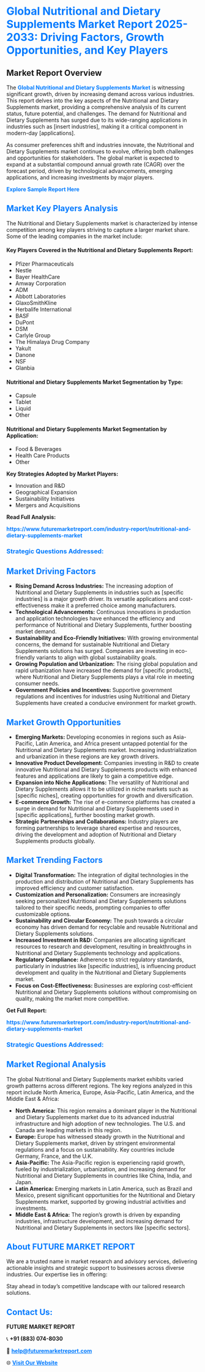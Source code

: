 <h1 style="color: #007BFF;">Global Nutritional and Dietary Supplements Market Report 2025-2033: Driving Factors, Growth Opportunities, and Key Players</h1>

<section id="overview">
<h2>Market Report Overview</h2>
<p>The <a href="https://www.futuremarketreport.com/industry-report/nutritional-and-dietary-supplements-market" style="color: #007BFF; text-decoration: none;"><strong>Global Nutritional and Dietary Supplements Market</strong></a> is witnessing significant growth, driven by increasing demand across various industries. This report delves into the key aspects of the Nutritional and Dietary Supplements market, providing a comprehensive analysis of its current status, future potential, and challenges. The demand for Nutritional and Dietary Supplements has surged due to its wide-ranging applications in industries such as [insert industries], making it a critical component in modern-day [applications].</p>
<p>As consumer preferences shift and industries innovate, the Nutritional and Dietary Supplements market continues to evolve, offering both challenges and opportunities for stakeholders. The global market is expected to expand at a substantial compound annual growth rate (CAGR) over the forecast period, driven by technological advancements, emerging applications, and increasing investments by major players.</p>
</section>

<section id="overview">
<p><a href="https://www.futuremarketreport.com/request-sample/reportId=78012" style="color: #007BFF; text-decoration: none;"><strong>Explore Sample Report Here</strong></a></p>
</section>

<section id="key-players">
<h2 style="color: #007BFF;">Market Key Players Analysis</h2>
<p>The Nutritional and Dietary Supplements market is characterized by intense competition among key players striving to capture a larger market share. Some of the leading companies in the market include:</p>
<h4>Key Players Covered in the Nutritional and Dietary Supplements Report:</h4>
<ul><li>Pfizer Pharmaceuticals</li><li>Nestle</li><li>Bayer HealthCare</li><li>Amway Corporation</li><li>ADM</li><li>Abbott Laboratories</li><li>GlaxoSmithKline</li><li>Herbalife International</li><li>BASF</li><li>DuPont</li><li>DSM</li><li>Carlyle Group</li><li>The Himalaya Drug Company</li><li>Yakult</li><li>Danone</li><li>NSF</li><li>Glanbia</li></ul>
<h4>Nutritional and Dietary Supplements Market Segmentation by Type:</h4>
<ul><li>Capsule</li><li>Tablet</li><li>Liquid</li><li>Other</li></ul>

<h4>Nutritional and Dietary Supplements Market Segmentation by Application:</h4>
<ul><li>Food &amp; Beverages</li><li>Health Care Products</li><li>Other</li></ul>
<p><strong>Key Strategies Adopted by Market Players:</strong></p>
<ul>
<li>Innovation and R&D</li>
<li>Geographical Expansion</li>
<li>Sustainability Initiatives</li>
<li>Mergers and Acquisitions</li>
</ul>
</section>

<section>
<p><strong>Read Full Analysis: </strong></p><a href="https://www.futuremarketreport.com/industry-report/nutritional-and-dietary-supplements-market" style="color: #007BFF; text-decoration: none;"><strong>https://www.futuremarketreport.com/industry-report/nutritional-and-dietary-supplements-market</strong></a>
<h3 style="color: #007BFF;">Strategic Questions Addressed:</h3>
</section>

<section id="driving-factors">
<h2 style="color: #007BFF;">Market Driving Factors</h2>
<ul>
<li><strong>Rising Demand Across Industries:</strong> The increasing adoption of Nutritional and Dietary Supplements in industries such as [specific industries] is a major growth driver. Its versatile applications and cost-effectiveness make it a preferred choice among manufacturers.</li>
<li><strong>Technological Advancements:</strong> Continuous innovations in production and application technologies have enhanced the efficiency and performance of Nutritional and Dietary Supplements, further boosting market demand.</li>
<li><strong>Sustainability and Eco-Friendly Initiatives:</strong> With growing environmental concerns, the demand for sustainable Nutritional and Dietary Supplements solutions has surged. Companies are investing in eco-friendly variants to align with global sustainability goals.</li>
<li><strong>Growing Population and Urbanization:</strong> The rising global population and rapid urbanization have increased the demand for [specific products], where Nutritional and Dietary Supplements plays a vital role in meeting consumer needs.</li>
<li><strong>Government Policies and Incentives:</strong> Supportive government regulations and incentives for industries using Nutritional and Dietary Supplements have created a conducive environment for market growth.</li>
</ul>
</section>

<section id="growth-opportunities">
<h2 style="color: #007BFF;">Market Growth Opportunities</h2>
<ul>
<li><strong>Emerging Markets:</strong> Developing economies in regions such as Asia-Pacific, Latin America, and Africa present untapped potential for the Nutritional and Dietary Supplements market. Increasing industrialization and urbanization in these regions are key growth drivers.</li>
<li><strong>Innovative Product Development:</strong> Companies investing in R&D to create innovative Nutritional and Dietary Supplements products with enhanced features and applications are likely to gain a competitive edge.</li>
<li><strong>Expansion into Niche Applications:</strong> The versatility of Nutritional and Dietary Supplements allows it to be utilized in niche markets such as [specific niches], creating opportunities for growth and diversification.</li>
<li><strong>E-commerce Growth:</strong> The rise of e-commerce platforms has created a surge in demand for Nutritional and Dietary Supplements used in [specific applications], further boosting market growth.</li>
<li><strong>Strategic Partnerships and Collaborations:</strong> Industry players are forming partnerships to leverage shared expertise and resources, driving the development and adoption of Nutritional and Dietary Supplements products globally.</li>
</ul>
</section>

<section id="trending-factors">
<h2 style="color: #007BFF;">Market Trending Factors</h2>
<ul>
<li><strong>Digital Transformation:</strong> The integration of digital technologies in the production and distribution of Nutritional and Dietary Supplements has improved efficiency and customer satisfaction.</li>
<li><strong>Customization and Personalization:</strong> Consumers are increasingly seeking personalized Nutritional and Dietary Supplements solutions tailored to their specific needs, prompting companies to offer customizable options.</li>
<li><strong>Sustainability and Circular Economy:</strong> The push towards a circular economy has driven demand for recyclable and reusable Nutritional and Dietary Supplements solutions.</li>
<li><strong>Increased Investment in R&D:</strong> Companies are allocating significant resources to research and development, resulting in breakthroughs in Nutritional and Dietary Supplements technology and applications.</li>
<li><strong>Regulatory Compliance:</strong> Adherence to strict regulatory standards, particularly in industries like [specific industries], is influencing product development and quality in the Nutritional and Dietary Supplements market.</li>
<li><strong>Focus on Cost-Effectiveness:</strong> Businesses are exploring cost-efficient Nutritional and Dietary Supplements solutions without compromising on quality, making the market more competitive.</li>
</ul>
</section>

<section>
<p><strong>Get Full Report: </strong></p><a href="https://www.futuremarketreport.com/industry-report/nutritional-and-dietary-supplements-market" style="color: #007BFF; text-decoration: none;"><strong>https://www.futuremarketreport.com/industry-report/nutritional-and-dietary-supplements-market</strong></a>
<h3 style="color: #007BFF;">Strategic Questions Addressed:</h3>
</section>


<section id="regional-analysis">
<h2 style="color: #007BFF;">Market Regional Analysis</h2>
<p>The global Nutritional and Dietary Supplements market exhibits varied growth patterns across different regions. The key regions analyzed in this report include North America, Europe, Asia-Pacific, Latin America, and the Middle East & Africa:</p>
<ul>
<li><strong>North America:</strong> This region remains a dominant player in the Nutritional and Dietary Supplements market due to its advanced industrial infrastructure and high adoption of new technologies. The U.S. and Canada are leading markets in this region.</li>
<li><strong>Europe:</strong> Europe has witnessed steady growth in the Nutritional and Dietary Supplements market, driven by stringent environmental regulations and a focus on sustainability. Key countries include Germany, France, and the U.K.</li>
<li><strong>Asia-Pacific:</strong> The Asia-Pacific region is experiencing rapid growth, fueled by industrialization, urbanization, and increasing demand for Nutritional and Dietary Supplements in countries like China, India, and Japan.</li>
<li><strong>Latin America:</strong> Emerging markets in Latin America, such as Brazil and Mexico, present significant opportunities for the Nutritional and Dietary Supplements market, supported by growing industrial activities and investments.</li>
<li><strong>Middle East & Africa:</strong> The region’s growth is driven by expanding industries, infrastructure development, and increasing demand for Nutritional and Dietary Supplements in sectors like [specific sectors].</li>
</ul>
</section>

<footer>
<h2 style="color: #007BFF;">About FUTURE MARKET REPORT</h2>
<p>We are a trusted name in market research and advisory services, delivering actionable insights and strategic support to businesses across diverse industries. Our expertise lies in offering:</p>

<p>Stay ahead in today’s competitive landscape with our tailored research solutions.</p>

<h2 style="color: #007BFF;">Contact Us:</h2>
<p><strong>FUTURE MARKET REPORT</strong></p>
<p>📞 <strong>+91 (883) 074-8030</strong></p>
<p>📧 <strong><a href="mailto:help@futuremarketreport.com" style="color: #007BFF;">help@futuremarketreport.com</a></strong></p>
<p>🌐 <strong><a href="https://www.futuremarketreport.com/" style="color: #007BFF;">Visit Our Website</a></strong></p>
</footer>